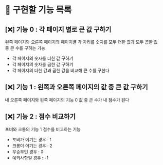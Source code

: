 # 🔖 구현할 기능 목록

## [❌] 기능 0 : 각 페이지 별로 큰 값 구하기

왼쪽 페이지와 오른쪽 페이지의 페이지별 각 자리를 숫자를 모두 더한 값과 모두 곱한 값 중 큰 수를 구하는 기능

- 각 페이지의 숫자를 더한 값 구하기
- 각 페이지의 숫자를 곱한 값 구하기
- 각 페이지의 더한 값과 곱한 값을 비교해 큰 수를 구한다

## [❌] 기능 1 : 왼쪽과 오른쪽 페이지의 값 중 큰 값 구하기

내 오른쪽 페이지와 왼쪽 페이지의 기능 0 값 중 큰 수가 내 점수가 된다

## [❌] 기능 2 : 점수 비교하기

포비와 크롱의 기능 1 점수를 비교하는 기능

- 포비가 이기는 경우 : 1
- 크롱이 이기는 경우 : 2
- 무승부인 경우 : 0
- 예외사항일 경우 : -1
